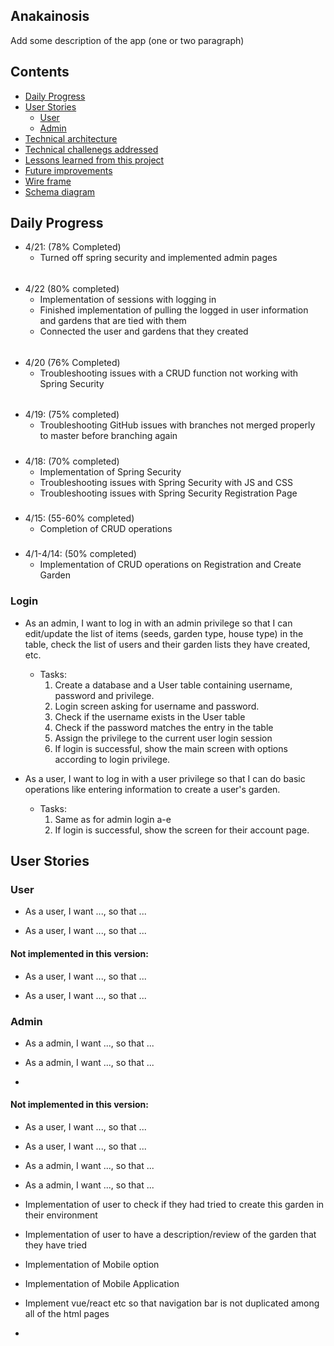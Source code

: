 ## Anakainosis

Add some description of the app (one or two paragraph)

## Contents

- [Daily Progress](#Daily-Progess)
- [User Stories](#User-Stories)
    - [User](#User)
    - [Admin](#Admin)
- [Technical architecture](http://)
- [Technical challenegs addressed](#Technical-challenges)
- [Lessons learned from this project](#Lessons-learned)
- [Future improvements](#Future-improvements)
- [Wire frame](http://)
- [Schema diagram](http://)


## Daily Progress

- 4/21: (78% Completed)
    - Turned off spring security and implemented admin pages
  ######
- 4/22 (80% completed)
  - Implementation of sessions with logging in
  - Finished implementation of pulling the logged in user information and gardens that are tied with them
  - Connected the user and gardens that they created
  ######
- 4/20 (76% Completed)
  - Troubleshooting issues with a CRUD function not working with Spring Security
######
- 4/19: (75% completed)
    - Troubleshooting GitHub issues with branches not merged properly to master before branching again
#####
- 4/18: (70% completed)
    - Implementation of Spring Security
    - Troubleshooting issues with Spring Security with JS and CSS
    - Troubleshooting issues with Spring Security Registration Page
#####
- 4/15: (55-60% completed)
    - Completion of CRUD operations
  #####
- 4/1-4/14: (50% completed)
    - Implementation of CRUD operations on Registration and Create Garden


    


### Login
- As an admin, I want to log in with an admin privilege so that I can edit/update the list of items (seeds, garden type, house type) in the table, check the list of users and their garden lists they have created, etc. 
    - Tasks:
        1. Create a database and a User table containing username, password and privilege.
        2. Login screen asking for username and password.
        3. Check if the username exists in the User table
        4. Check if the password matches the entry in the table
        5. Assign the privilege to the current user login session
        6. If login is successful, show the main screen with options according to login privilege.


- As a user, I want to log in with a user privilege so that I can do basic operations like entering information to create a user's garden.
    - Tasks:
        1. Same as for admin login a-e
        2. If login is successful, show the screen for their account page.

## User Stories

### User
- As a user, I want ..., so that ...

- As a user, I want ..., so that ...

#### Not implemented in this version:
- As a user, I want ..., so that ...

- As a user, I want ..., so that ...

### Admin
- As a admin, I want ..., so that ...

- As a admin, I want ..., so that ...
- 
#### Not implemented in this version:

- As a user, I want ..., so that ...

- As a user, I want ..., so that ...

- As a admin, I want ..., so that ...

- As a admin, I want ..., so that ...

- Implementation of user to check if they had tried to create this garden in their environment
- Implementation of user to have a description/review of the garden that they have tried
- Implementation of Mobile option 
- Implementation of Mobile Application
- Implement vue/react etc so that navigation bar is not duplicated among all of the html pages
- 